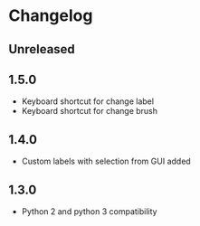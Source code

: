 # Changelog

## Unreleased

## 1.5.0

* Keyboard shortcut for change label
* Keyboard shortcut for change brush

## 1.4.0
* Custom labels with selection from GUI added

## 1.3.0 

* Python 2 and python 3 compatibility
